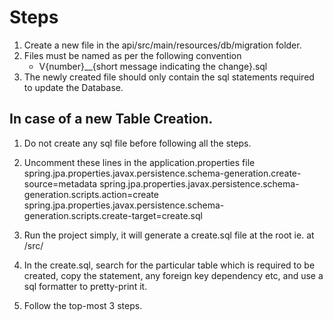 # Steps
1. Create a new file in the api/src/main/resources/db/migration folder. 
2. Files must be named as per the following convention
    - V{number}__{short message indicating the change}.sql
3. The newly created file should only contain the sql statements required to update the Database.

## In case of a new Table Creation.
1. Do not create any sql file before following all the steps. 
2. Uncomment these lines in the application.properties file
spring.jpa.properties.javax.persistence.schema-generation.create-source=metadata
spring.jpa.properties.javax.persistence.schema-generation.scripts.action=create
spring.jpa.properties.javax.persistence.schema-generation.scripts.create-target=create.sql

3. Run the project simply, it will generate a create.sql file at the root ie. at /src/
4. In the create.sql, search for the particular table which is required to be created, copy the statement, any foreign key dependency etc, and use a sql formatter to pretty-print it.
5. Follow the top-most 3 steps.